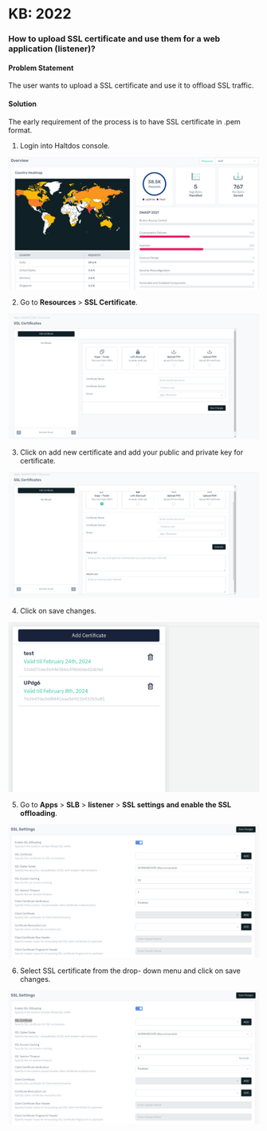 # KB: 2022

### **How to upload SSL certificate and use them for a web application (listener)?**

#### **Problem Statement**

The user wants to upload a SSL certificate and use it to offload SSL traffic.

#### **Solution**

The early requirement of the process is to have SSL certificate in .pem format.

1. Login into Haltdos console.

![](/img/adc/v8/kb/kb_2022_overview.png)

2. Go to **Resources** > **SSL Certificate**.

![](/img/adc/v8/kb/kb_2022_ssl_cert.png)

3. Click on add new certificate and add your public and private key for certificate. 

![](/img/adc/v8/kb/kb_2021_ssl_public_private_key.png)

4. Click on save changes.

![](/img/adc/v8/kb/kb_2021_added_cert.png)

5. Go to **Apps** > **SLB** > **listener** > **SSL settings and enable the SSL offloading**.

![](/img/adc/v8/kb/kb_2022_ssl_setting.png)

6. Select SSL certificate from the drop- down menu and click on save changes.

![](/img/adc/v8/kb/kb_2022_ssl_cert_showed.png)